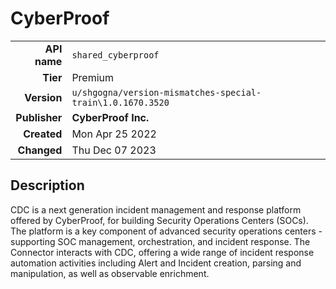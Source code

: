 # CyberProof
| | |
|-:|-|
|**API name**|`shared_cyberproof`|
|**Tier**|Premium|
|**Version**|`u/shgogna/version-mismatches-special-train\1.0.1670.3520`|
|**Publisher**|**CyberProof Inc.**|
|**Created**|Mon Apr 25 2022|
|**Changed**|Thu Dec 07 2023|

## Description
CDC is a next generation incident management and response platform offered by CyberProof, for building Security Operations Centers (SOCs). The platform is a key component of advanced security operations centers - supporting SOC management, orchestration, and incident response. The Connector interacts with CDC, offering a wide range of incident response automation activities including Alert and Incident creation, parsing and manipulation, as well as observable enrichment.
